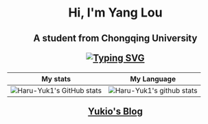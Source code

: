 
<h1 align = "center">Hi, I'm Yang Lou  
<h2 align = "center">A student from Chongqing University

[![Typing SVG](https://readme-typing-svg.herokuapp.com?color=%2336BCF7&center=true&vCenter=true&width=600&lines=Hi+there+👋,I'm+Yang+Lou;+Welcome+to+My+Profile!;一+个+大+三+学+生;Always+learning+new+things+;Machine+learning+enthusiast+)](https://git.io/typing-svg)


<!-- ### <center>My stats</center>  -->
   

<!--   my-skils -->

|<center>My stats</center>|<center>My Language</center> |
|-----------------------------------------------------------------------------------------------------------------------------------------|---------------------------------------------------------------------------------------------------------------------------|
| ![Haru-Yuk1's GitHub stats](https://github-readme-stats.vercel.app/api?username=Haru-Yuk1&show_icons=true&theme=tokyonight&card_width=200&bg_color=00000000) | ![Haru-Yuk1's github stats](https://github-readme-stats.vercel.app/api/top-langs/?username=Haru-Yuk1&theme=tokyonight&layout=compact&card_width=200&bg_color=00000000)|

<!-- my-blogs -->


[Yukio's Blog](https://haru-yuk1.github.io/MyBlog/)
